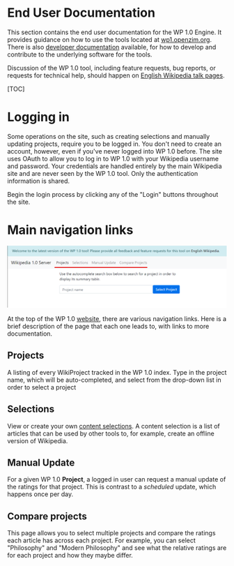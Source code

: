 # End User Documentation

This section contains the end user documentation for the WP 1.0 Engine. It
provides guidance on how to use the tools located at
[wp1.openzim.org](https://wp1.openzim.org). There is also [developer
documentation](../developer) available, for how to develop and contribute to the
underlying software for the tools.

Discussion of the WP 1.0 tool, including feature requests, bug reports, or
requests for technical help, should happen on [English Wikipedia talk
pages](https://en.wikipedia.org/wiki/Wikipedia_talk:Version_1.0_Editorial_Team/Index).

[TOC]

# Logging in

Some operations on the site, such as creating selections and manually updating
projects, require you to be logged in. You don't need to create an account,
however, even if you've never logged into WP 1.0 before. The site uses OAuth to
allow you to log in to WP 1.0 with your Wikipedia username and password. Your
credentials are handled entirely by the main Wikipedia site and are never seen
by the WP 1.0 tool. Only the authentication information is shared.

Begin the login process by clicking any of the "Login" buttons throughout the
site.

# Main navigation links

![Screenshot of WP 1.0 website with navigation highlighted](img/header.png)

At the top of the WP 1.0 [website](https://wp1.openzim.org), there are various
navigation links. Here is a brief description of the page that each one leads
to, with links to more documentation.

## Projects

A listing of every WikiProject tracked in the WP 1.0 index. Type in the project
name, which will be auto-completed, and select from the drop-down list in order
to select a project

## Selections

View or create your own [content selections](selections.md). A content
selection is a list of articles that can be used by other tools to, for example,
create an offline version of Wikipedia.

## Manual Update

For a given WP 1.0 **Project**, a logged in user can request a manual update of
the ratings for that project. This is contrast to a _scheduled_ update, which
happens once per day.

## Compare projects

This page allows you to select multiple projects and compare the ratings each
article has across each project. For example, you can select "Philosophy" and
"Modern Philosophy" and see what the relative ratings are for each project and
how they maybe differ.
